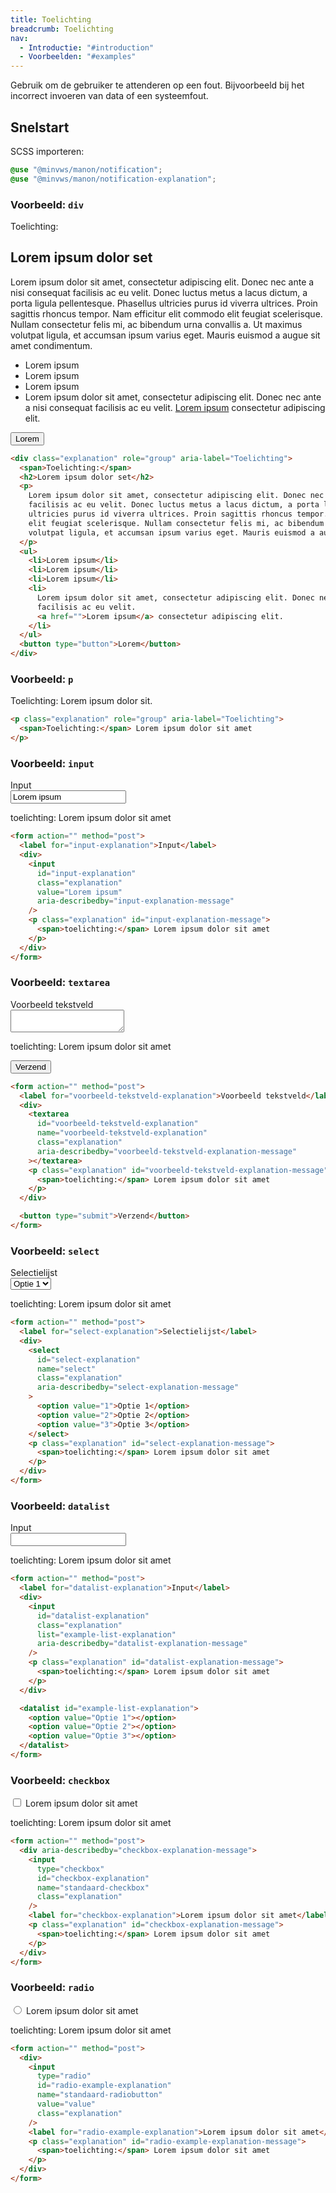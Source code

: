 ```yaml
---
title: Toelichting
breadcrumb: Toelichting
nav:
  - Introductie: "#introduction"
  - Voorbeelden: "#examples"
---
```


<p class="introduction">Gebruik om de gebruiker te attenderen op een fout. Bijvoorbeeld bij het
incorrect invoeren van data of een systeemfout.</p>

<h2 id="quick-start">Snelstart</h2>

SCSS importeren:

```scss
@use "@minvws/manon/notification";
@use "@minvws/manon/notification-explanation";
```

### Voorbeeld: `div`

<div class="explanation" role="group" aria-label="Toelichting">
  <span>Toelichting:</span>
  <h2>Lorem ipsum dolor set</h2>
  <p>
    Lorem ipsum dolor sit amet, consectetur adipiscing elit. Donec nec ante a nisi consequat
    facilisis ac eu velit. Donec luctus metus a lacus dictum, a porta ligula pellentesque.
    Phasellus ultricies purus id viverra ultrices. Proin sagittis rhoncus tempor. Nam
    efficitur elit commodo elit feugiat scelerisque. Nullam consectetur felis mi, ac
    bibendum urna convallis a. Ut maximus volutpat ligula, et accumsan ipsum varius eget.
    Mauris euismod a augue sit amet condimentum.
  </p>
  <ul>
    <li>Lorem ipsum</li>
    <li>Lorem ipsum</li>
    <li>Lorem ipsum</li>
    <li>
      Lorem ipsum dolor sit amet, consectetur adipiscing elit. Donec nec ante a nisi
      consequat facilisis ac eu velit.
      <a href="notification-explanation">Lorem ipsum</a> consectetur adipiscing elit.
    </li>
  </ul>
  <button type="button">Lorem</button>
</div>

```html
<div class="explanation" role="group" aria-label="Toelichting">
  <span>Toelichting:</span>
  <h2>Lorem ipsum dolor set</h2>
  <p>
    Lorem ipsum dolor sit amet, consectetur adipiscing elit. Donec nec ante a nisi consequat
    facilisis ac eu velit. Donec luctus metus a lacus dictum, a porta ligula pellentesque. Phasellus
    ultricies purus id viverra ultrices. Proin sagittis rhoncus tempor. Nam efficitur elit commodo
    elit feugiat scelerisque. Nullam consectetur felis mi, ac bibendum urna convallis a. Ut maximus
    volutpat ligula, et accumsan ipsum varius eget. Mauris euismod a augue sit amet condimentum.
  </p>
  <ul>
    <li>Lorem ipsum</li>
    <li>Lorem ipsum</li>
    <li>Lorem ipsum</li>
    <li>
      Lorem ipsum dolor sit amet, consectetur adipiscing elit. Donec nec ante a nisi consequat
      facilisis ac eu velit.
      <a href="">Lorem ipsum</a> consectetur adipiscing elit.
    </li>
  </ul>
  <button type="button">Lorem</button>
</div>
```

### Voorbeeld: `p`

<p class="explanation" role="group" aria-label="Toelichting">
  <span>Toelichting:</span> Lorem ipsum dolor sit.
</p>

```html
<p class="explanation" role="group" aria-label="Toelichting">
  <span>Toelichting:</span> Lorem ipsum dolor sit amet
</p>
```

### Voorbeeld: `input`

<form action="" method="post">
  <label for="input-explanation">Input</label>
  <div>
    <input
      id="input-explanation"
      class="explanation"
      value="Lorem ipsum"
      aria-describedby="input-explanation-message"
    />
    <p class="explanation" id="input-explanation-message">
      <span>toelichting:</span> Lorem ipsum dolor sit amet
    </p>
  </div>
</form>

```html
<form action="" method="post">
  <label for="input-explanation">Input</label>
  <div>
    <input
      id="input-explanation"
      class="explanation"
      value="Lorem ipsum"
      aria-describedby="input-explanation-message"
    />
    <p class="explanation" id="input-explanation-message">
      <span>toelichting:</span> Lorem ipsum dolor sit amet
    </p>
  </div>
</form>
```

### Voorbeeld: `textarea`

<form action="" method="post">
  <label for="voorbeeld-tekstveld-explanation">Voorbeeld tekstveld</label>
  <div>
    <textarea
      id="voorbeeld-tekstveld-explanation"
      name="voorbeeld-tekstveld-explanation"
      class="explanation"
      aria-describedby="voorbeeld-tekstveld-explanation-message"
    ></textarea>
    <p class="explanation" id="voorbeeld-tekstveld-explanation-message">
      <span>toelichting:</span> Lorem ipsum dolor sit amet
    </p>
  </div>

<button type="submit">Verzend</button>

</form>

```html
<form action="" method="post">
  <label for="voorbeeld-tekstveld-explanation">Voorbeeld tekstveld</label>
  <div>
    <textarea
      id="voorbeeld-tekstveld-explanation"
      name="voorbeeld-tekstveld-explanation"
      class="explanation"
      aria-describedby="voorbeeld-tekstveld-explanation-message"
    ></textarea>
    <p class="explanation" id="voorbeeld-tekstveld-explanation-message">
      <span>toelichting:</span> Lorem ipsum dolor sit amet
    </p>
  </div>

  <button type="submit">Verzend</button>
</form>
```

### Voorbeeld: `select`

<form action="" method="post">
  <label for="select-explanation">Selectielijst</label>
  <div>
    <select
      id="select-explanation"
      name="select"
      class="explanation"
      aria-describedby="select-explanation-message"
    >
      <option value="1">Optie 1</option>
      <option value="2">Optie 2</option>
      <option value="3">Optie 3</option>
    </select>
    <p class="explanation" id="select-explanation-message">
      <span>toelichting:</span> Lorem ipsum dolor sit amet
    </p>
  </div>
</form>

```html
<form action="" method="post">
  <label for="select-explanation">Selectielijst</label>
  <div>
    <select
      id="select-explanation"
      name="select"
      class="explanation"
      aria-describedby="select-explanation-message"
    >
      <option value="1">Optie 1</option>
      <option value="2">Optie 2</option>
      <option value="3">Optie 3</option>
    </select>
    <p class="explanation" id="select-explanation-message">
      <span>toelichting:</span> Lorem ipsum dolor sit amet
    </p>
  </div>
</form>
```

### Voorbeeld: `datalist`

<form action="" method="post">
  <label for="datalist-explanation">Input</label>
  <div>
    <input
      id="datalist-explanation"
      class="explanation"
      list="example-list-explanation"
      aria-describedby="datalist-explanation-message"
    />
    <p class="explanation" id="datalist-explanation-message">
      <span>toelichting:</span> Lorem ipsum dolor sit amet
    </p>
  </div>

  <datalist id="example-list-explanation">
    <option value="Optie 1"></option>
    <option value="Optie 2"></option>
    <option value="Optie 3"></option>
  </datalist>
</form>

```html
<form action="" method="post">
  <label for="datalist-explanation">Input</label>
  <div>
    <input
      id="datalist-explanation"
      class="explanation"
      list="example-list-explanation"
      aria-describedby="datalist-explanation-message"
    />
    <p class="explanation" id="datalist-explanation-message">
      <span>toelichting:</span> Lorem ipsum dolor sit amet
    </p>
  </div>

  <datalist id="example-list-explanation">
    <option value="Optie 1"></option>
    <option value="Optie 2"></option>
    <option value="Optie 3"></option>
  </datalist>
</form>
```

### Voorbeeld: `checkbox`

<form action="" method="post">
  <div aria-describedby="checkbox-explanation-message">
    <input
      type="checkbox"
      id="checkbox-explanation"
      name="standaard-checkbox"
      class="explanation"
    />
    <label for="checkbox-explanation">Lorem ipsum dolor sit amet</label>
    <p class="explanation" id="checkbox-explanation-message">
      <span>toelichting:</span> Lorem ipsum dolor sit amet
    </p>
  </div>
</form>

```html
<form action="" method="post">
  <div aria-describedby="checkbox-explanation-message">
    <input
      type="checkbox"
      id="checkbox-explanation"
      name="standaard-checkbox"
      class="explanation"
    />
    <label for="checkbox-explanation">Lorem ipsum dolor sit amet</label>
    <p class="explanation" id="checkbox-explanation-message">
      <span>toelichting:</span> Lorem ipsum dolor sit amet
    </p>
  </div>
</form>
```

### Voorbeeld: `radio`

<form action="" method="post">
  <div>
    <input
      type="radio"
      id="radio-example-explanation"
      name="standaard-radiobutton"
      value="value"
      class="explanation"
    />
    <label for="radio-example-explanation">Lorem ipsum dolor sit amet</label>
    <p class="explanation" id="radio-example-explanation-message">
      <span>toelichting:</span> Lorem ipsum dolor sit amet
    </p>
  </div>
</form>

```html
<form action="" method="post">
  <div>
    <input
      type="radio"
      id="radio-example-explanation"
      name="standaard-radiobutton"
      value="value"
      class="explanation"
    />
    <label for="radio-example-explanation">Lorem ipsum dolor sit amet</label>
    <p class="explanation" id="radio-example-explanation-message">
      <span>toelichting:</span> Lorem ipsum dolor sit amet
    </p>
  </div>
</form>
```
